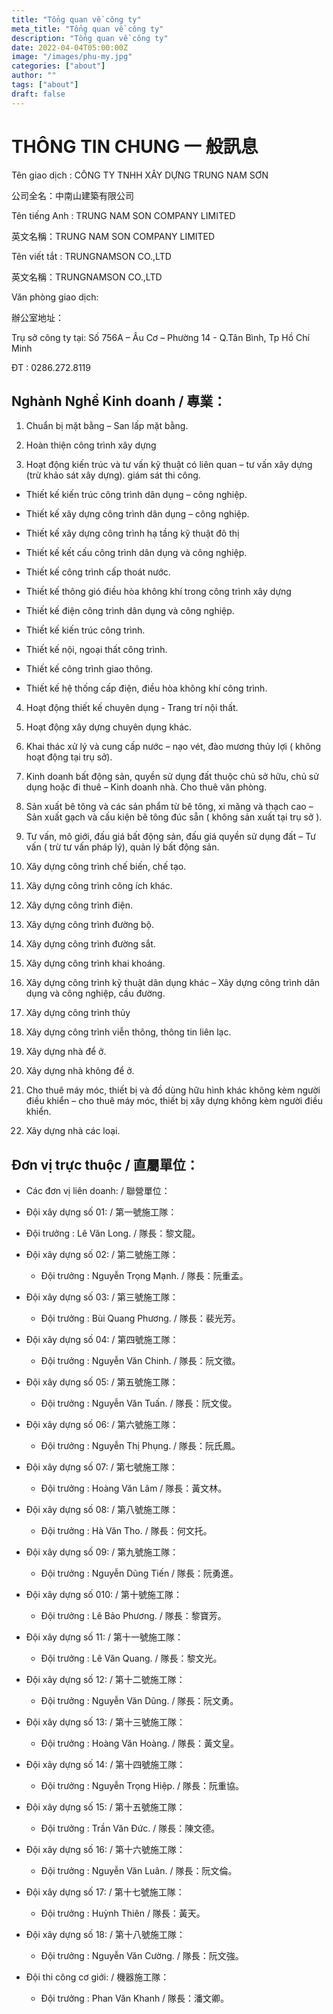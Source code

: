```yaml
---
title: "Tổng quan về công ty"
meta_title: "Tổng quan về công ty"
description: "Tổng quan về công ty"
date: 2022-04-04T05:00:00Z
image: "/images/phu-my.jpg"
categories: ["about"]
author: ""
tags: ["about"]
draft: false
---
```


# THÔNG TIN CHUNG 一 般訊息

Tên giao dịch :   CÔNG TY TNHH XÂY DỰNG TRUNG NAM SƠN

公司全名：中南山建築有限公司

Tên tiếng Anh :  TRUNG NAM SON COMPANY LIMITED

英文名稱：TRUNG NAM SON COMPANY LIMITED

Tên viết tắt :      TRUNGNAMSON CO.,LTD

英文名稱：TRUNGNAMSON CO.,LTD

Văn phòng giao dịch:

辦公室地址：

Trụ sở công ty tại:  Số 756A – Âu Cơ – Phường 14 -  Q.Tân Bình, Tp Hồ Chí Minh

ĐT :  0286.272.8119

## Nghành Nghề Kinh doanh / 專業：

1. Chuẩn bị mặt bằng – San lấp mặt bằng.

2. Hoàn thiện công trình xây dựng

3. Hoạt động kiến trúc và tư vấn kỹ thuật có liên quan – tư vấn xây dựng (trừ khảo sát xây dựng). giám sát thi công.

  - Thiết kế kiến trúc công trình dân dụng – công nghiệp.

  - Thiết kế xây dựng công trình dân dụng – công nghiệp.

  - Thiết kế xây dựng công trình hạ tầng kỹ thuật đô thị

  - Thiết kế kết cấu công trình dân dụng và công nghiệp.

  - Thiết kế công trình cấp thoát nước.

  - Thiết kế thông gió điều hòa không khí trong công trình xây dựng

  - Thiết kế điện công trình dân dụng và công nghiệp.

  - Thiết kế kiến trúc công trình.

  - Thiết kế nội, ngoại thất công trình.

  - Thiết kế công trình giao thông.

  - Thiết kế hệ thống cấp điện, điều hòa không khí công trình.

4. Hoạt động thiết kế chuyên dụng  - Trang trí nội thất.

5. Hoạt động xây dựng chuyên dụng khác.

6. Khai thác xử lý và cung cấp nước – nạo vét, đào mương thủy lợi ( không hoạt động tại trụ sở).

7. Kinh doanh bất động sản, quyền sử dụng đất thuộc chủ sở hữu, chủ sử dụng hoặc đi thuê – Kinh doanh nhà. Cho thuê văn phòng.

8. Sản xuất bê tông và các sản phẩm từ bê tông, xi măng và thạch cao – Sản xuất gạch và cấu kiện bê tông đúc sẵn ( không sản xuất tại trụ sở ).

9. Tư vấn, mô giới, đấu giá bất động sản, đấu giá quyền sử dụng đất – Tư vấn ( trừ tư vấn pháp lý), quản lý bất động sản.

10. Xây dựng công trình chế biến, chế tạo.

11. Xây dựng công trình công ích khác.

12. Xây dựng công trình điện.

13. Xây dựng công trình đường bộ.

14. Xây dựng công trình đường sắt.

15. Xây dựng công trình khai khoáng.

16. Xây dựng công trình kỹ thuật dân dụng khác – Xây dựng công trình dân dụng và công nghiệp, cầu đường.

17. Xây dựng công trình thủy

18. Xây dựng công trình viễn thông, thông tin liên lạc.

19. Xây dựng nhà để ở.

20. Xây dựng nhà không để ở.

21. Cho thuê máy móc, thiết bị và đồ dùng hữu hình khác không kèm người điều khiển – cho thuê máy móc, thiết bị xây dựng không kèm người điều khiển.

22. Xây dựng nhà các loại.

## Đơn vị trực thuộc / 直屬單位：

-  Các đơn vị liên doanh: / 聯營單位：

-  Đội xây dựng  số 01: / 第一號施工隊：

  + Đội trưởng : Lê Văn Long. / 隊長：黎文龍。

- Đội xây dựng số 02: / 第二號施工隊：

  + Đội trưởng : Nguyễn Trọng Mạnh. / 隊長：阮重孟。

- Đội xây dựng số 03: / 第三號施工隊：

  + Đội trưởng : Bùi Quang Phương. / 隊長：裴光芳。

- Đội xây dựng số 04: / 第四號施工隊：

  + Đội trưởng : Nguyễn Văn Chinh. / 隊長：阮文徵。

- Đội xây dựng số 05: / 第五號施工隊：

  + Đội trưởng : Nguyễn Văn Tuấn. / 隊長：阮文俊。

- Đội xây dựng số 06: / 第六號施工隊：

  + Đội trưởng : Nguyễn Thị Phụng. / 隊長：阮氏鳳。

- Đội xây dựng số 07: / 第七號施工隊：

  + Đội trưởng : Hoàng Văn Lâm / 隊長：黃文林。

- Đội xây dựng số 08: / 第八號施工隊：

  + Đội trưởng : Hà Văn Tho. / 隊長：何文托。

- Đội xây dựng số 09: / 第九號施工隊：

  + Đội trưởng : Nguyễn Dũng Tiến / 隊長：阮勇進。

- Đội xây dựng số 010: / 第十號施工隊：

  + Đội trưởng : Lê Bảo Phương. / 隊長：黎寶芳。

- Đội xây dựng số 11: / 第十一號施工隊：

  + Đội trưởng : Lê Văn Quang. / 隊長：黎文光。

- Đội xây dựng số 12: / 第十二號施工隊：

  + Đội trưởng : Nguyễn Văn Dũng. / 隊長：阮文勇。

- Đội xây dựng số 13: / 第十三號施工隊：

  + Đội trưởng : Hoàng Văn Hoàng. / 隊長：黃文皇。

- Đội xây dựng số 14: / 第十四號施工隊：

  + Đội trưởng : Nguyễn Trọng Hiệp. / 隊長：阮重協。

- Đội xây dựng số 15: / 第十五號施工隊：

  + Đội trưởng : Trần Văn Đức. / 隊長：陳文德。

- Đội xây dựng số 16: / 第十六號施工隊：

  + Đội trưởng : Nguyễn Văn Luân. / 隊長：阮文倫。

- Đội xây dựng số 17: / 第十七號施工隊：

  + Đội trưởng : Huỳnh Thiên / 隊長：黃天。

- Đội xây dựng số 18: / 第十八號施工隊：

  + Đội trưởng : Nguyễn Văn Cường. / 隊長：阮文強。

- Đội thi công cơ giới: / 機器施工隊：

  + Đội trưởng : Phan Văn Khanh / 隊長：潘文卿。
